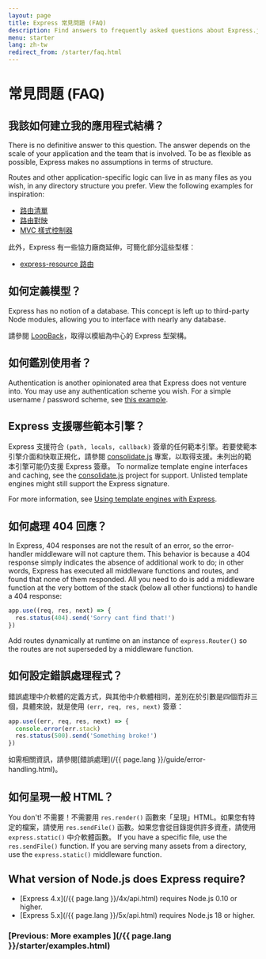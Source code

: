 ```yaml
---
layout: page
title: Express 常見問題 (FAQ)
description: Find answers to frequently asked questions about Express.js, including topics on application structure, models, authentication, template engines, error handling, and more.
menu: starter
lang: zh-tw
redirect_from: /starter/faq.html
---
```


# 常見問題 (FAQ)

## 我該如何建立我的應用程式結構？

There is no definitive answer to this question. The answer depends
on the scale of your application and the team that is involved. To be as
flexible as possible, Express makes no assumptions in terms of structure.

Routes and other application-specific logic can live in as many files
as you wish, in any directory structure you prefer. View the following
examples for inspiration:

- [路由清單](https://github.com/expressjs/express/blob/4.13.1/examples/route-separation/index.js#L32-47)
- [路由對映](https://github.com/expressjs/express/blob/4.13.1/examples/route-map/index.js#L52-L66)
- [MVC 樣式控制器](https://github.com/expressjs/express/tree/master/examples/mvc)

此外，Express 有一些協力廠商延伸，可簡化部分這些型樣：

- [express-resource 路由](https://github.com/expressjs/express-resource)

## 如何定義模型？

Express has no notion of a database. This concept is
left up to third-party Node modules, allowing you to
interface with nearly any database.

請參閱 [LoopBack](http://loopback.io)，取得以模組為中心的 Express 型架構。

## 如何鑑別使用者？

Authentication is another opinionated area that Express does not
venture into. You may use any authentication scheme you wish.
For a simple username / password scheme, see [this example](https://github.com/expressjs/express/tree/master/examples/auth).

## Express 支援哪些範本引擎？

Express 支援符合 `(path, locals, callback)` 簽章的任何範本引擎。若要使範本引擎介面和快取正規化，請參閱 [consolidate.js](https://github.com/visionmedia/consolidate.js) 專案，以取得支援。未列出的範本引擎可能仍支援 Express 簽章。
To normalize template engine interfaces and caching, see the
[consolidate.js](https://github.com/visionmedia/consolidate.js)
project for support. Unlisted template engines might still support the Express signature.

For more information, see [Using template engines with Express](/{{page.lang}}/guide/using-template-engines.html).

## 如何處理 404 回應？

In Express, 404 responses are not the result of an error, so
the error-handler middleware will not capture them. This behavior is
because a 404 response simply indicates the absence of additional work to do;
in other words, Express has executed all middleware functions and routes,
and found that none of them responded. All you need to
do is add a middleware function at the very bottom of the stack (below all other functions)
to handle a 404 response:

```js
app.use((req, res, next) => {
  res.status(404).send('Sorry cant find that!')
})
```

Add routes dynamically at runtime on an instance of `express.Router()`
so the routes are not superseded by a middleware function.

## 如何設定錯誤處理程式？

錯誤處理中介軟體的定義方式，與其他中介軟體相同，差別在於引數是四個而非三個，具體來說，就是使用 `(err, req, res, next)` 簽章：

```js
app.use((err, req, res, next) => {
  console.error(err.stack)
  res.status(500).send('Something broke!')
})
```

如需相關資訊，請參閱[錯誤處理](/{{ page.lang }}/guide/error-handling.html)。

## 如何呈現一般 HTML？

You don't! 不需要！不需要用 `res.render()` 函數來「呈現」HTML。如果您有特定的檔案，請使用 `res.sendFile()` 函數。如果您會從目錄提供許多資產，請使用 `express.static()` 中介軟體函數。
If you have a specific file, use the `res.sendFile()` function.
If you are serving many assets from a directory, use the `express.static()`
middleware function.

## What version of Node.js does Express require?

- [Express 4.x](/{{ page.lang }}/4x/api.html) requires Node.js 0.10 or higher.
- [Express 5.x](/{{ page.lang }}/5x/api.html) requires Node.js 18 or higher.

### [Previous: More examples ](/{{ page.lang }}/starter/examples.html)
